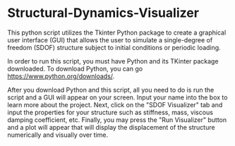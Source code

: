 # Structural-Dynamics-Visualizer
This python script utilizes the Tkinter Python package to create a graphical user interface (GUI) that allows the user to simulate a single-degree of freedom (SDOF) structure subject to initial conditions or periodic loading.

In order to run this script, you must have Python and its TKinter package downloaded. To download Python, you can go https://www.python.org/downloads/.

After you download Python and this script, all you need to do is run the script and a GUI will appear on your screen. Input your name into the box to learn more about
the project. Next, click on the "SDOF Visualizer" tab and input the properties for your structure such as stiffness, mass, viscous damping coefficient, etc.
Finally, you may press the "Run Visualizer" button and a plot will appear that will display the displacement of the structure numerically and visually over time.
